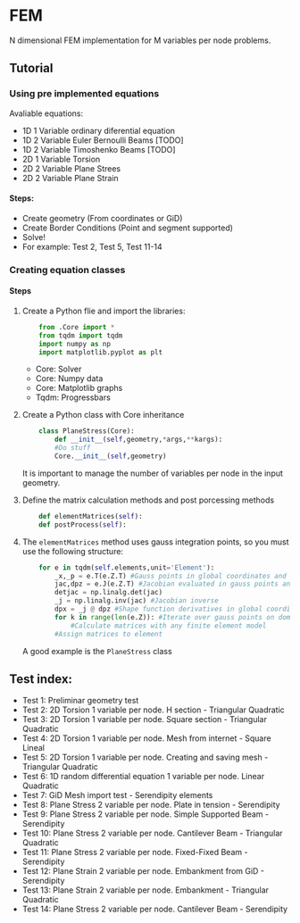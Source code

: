 # FEM
N dimensional FEM implementation for M variables per node problems.
## Tutorial

### Using pre implemented equations

Avaliable equations:
- 1D 1 Variable ordinary diferential equation
- 1D 2 Variable Euler Bernoulli Beams [TODO]
- 1D 2 Variable Timoshenko Beams [TODO]
- 2D 1 Variable Torsion
- 2D 2 Variable Plane Strees
- 2D 2 Variable Plane Strain

#### Steps:
- Create geometry (From coordinates or GiD)
- Create Border Conditions (Point and segment supported)
- Solve!
- For example: Test 2, Test 5, Test 11-14

### Creating equation classes

#### Steps
1. Create a Python flie and import the libraries:
	```python
		from .Core import *
		from tqdm import tqdm
		import numpy as np
		import matplotlib.pyplot as plt
	```

	- Core: Solver
	- Core: Numpy data
	- Core: Matplotlib graphs
	- Tqdm: Progressbars

2. Create a Python class with Core inheritance
	```python
		class PlaneStress(Core):
			def __init__(self,geometry,*args,**kargs):
			#Do stuff
			Core.__init__(self,geometry)
	```
	It is important to manage the number of variables per node in the input geometry.
3. Define the matrix calculation methods and post porcessing methods
	```python
		def elementMatrices(self):
		def postProcess(self):
	```
4. The `elementMatrices` method uses gauss integration points, so you must use the following structure:
	```python
		for e in tqdm(self.elements,unit='Element'):
			_x,_p = e.T(e.Z.T) #Gauss points in global coordinates and Shape functions evaluated in gauss points
			jac,dpz = e.J(e.Z.T) #Jacobian evaluated in gauss points and shape functions derivatives in natural coordinates
			detjac = np.linalg.det(jac)
			_j = np.linalg.inv(jac) #Jacobian inverse
			dpx = _j @ dpz #Shape function derivatives in global coordinates
			for k in range(len(e.Z)): #Iterate over gauss points on domain
				#Calculate matrices with any finite element model
			#Assign matrices to element
	```
	A good example is the `PlaneStress` class


## Test index:

- Test 1: Preliminar geometry test
- Test 2: 2D Torsion 1 variable per node. H section - Triangular Quadratic
- Test 3: 2D Torsion 1 variable per node. Square section - Triangular Quadratic
- Test 4: 2D Torsion 1 variable per node. Mesh from internet - Square Lineal
- Test 5: 2D Torsion 1 variable per node. Creating and saving mesh - Triangular Quadratic 
- Test 6: 1D random differential equation 1 variable per node. Linear Quadratic
- Test 7: GiD Mesh import test - Serendipity elements
- Test 8: Plane Stress 2 variable per node. Plate in tension - Serendipity
- Test 9: Plane Stress 2 variable per node. Simple Supported Beam - Serendipity
- Test 10: Plane Stress 2 variable per node. Cantilever Beam - Triangular Quadratic
- Test 11: Plane Stress 2 variable per node. Fixed-Fixed Beam - Serendipity
- Test 12: Plane Strain 2 variable per node. Embankment from GiD - Serendipity
- Test 13: Plane Strain 2 variable per node. Embankment - Triangular Quadratic
- Test 14: Plane Stress 2 variable per node. Cantilever Beam - Serendipity